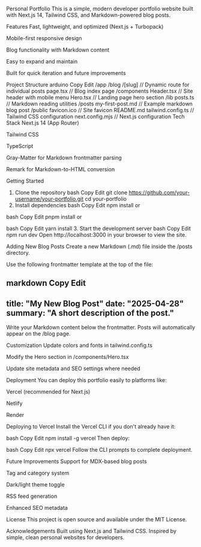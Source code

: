 Personal Portfolio
This is a simple, modern developer portfolio website built with Next.js 14, Tailwind CSS, and Markdown-powered blog posts.

Features
Fast, lightweight, and optimized (Next.js + Turbopack)

Mobile-first responsive design

Blog functionality with Markdown content

Easy to expand and maintain

Built for quick iteration and future improvements

Project Structure
arduino
Copy
Edit
/app
  /blog
    /[slug]        // Dynamic route for individual posts
    page.tsx       // Blog index page
/components
  Header.tsx       // Site header with mobile menu
  Hero.tsx         // Landing page hero section
/lib
  posts.ts         // Markdown reading utilities
/posts
  my-first-post.md // Example markdown blog post
/public
  favicon.ico      // Site favicon
README.md
tailwind.config.ts // Tailwind CSS configuration
next.config.mjs    // Next.js configuration
Tech Stack
Next.js 14 (App Router)

Tailwind CSS

TypeScript

Gray-Matter for Markdown frontmatter parsing

Remark for Markdown-to-HTML conversion

Getting Started
1. Clone the repository
bash
Copy
Edit
git clone https://github.com/your-username/your-portfolio.git
cd your-portfolio
2. Install dependencies
bash
Copy
Edit
npm install
or

bash
Copy
Edit
pnpm install
or

bash
Copy
Edit
yarn install
3. Start the development server
bash
Copy
Edit
npm run dev
Open http://localhost:3000 in your browser to view the site.

Adding New Blog Posts
Create a new Markdown (.md) file inside the /posts directory.

Use the following frontmatter template at the top of the file:

markdown
Copy
Edit
---
title: "My New Blog Post"
date: "2025-04-28"
summary: "A short description of the post."
---

Write your Markdown content below the frontmatter.
Posts will automatically appear on the /blog page.

Customization
Update colors and fonts in tailwind.config.ts

Modify the Hero section in /components/Hero.tsx

Update site metadata and SEO settings where needed

Deployment
You can deploy this portfolio easily to platforms like:

Vercel (recommended for Next.js)

Netlify

Render

Deploying to Vercel
Install the Vercel CLI if you don't already have it:

bash
Copy
Edit
npm install -g vercel
Then deploy:

bash
Copy
Edit
npx vercel
Follow the CLI prompts to complete deployment.

Future Improvements
Support for MDX-based blog posts

Tag and category system

Dark/light theme toggle

RSS feed generation

Enhanced SEO metadata

License
This project is open source and available under the MIT License.

Acknowledgements
Built using Next.js and Tailwind CSS. Inspired by simple, clean personal websites for developers.

